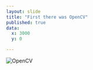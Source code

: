 ```yaml
---
layout: slide
title: "First there was OpenCV"
published: true
data:
  x: 3000
  y: 0

---
```


![OpenCV](https://www.willowgarage.com/sites/default/files/logos/opencv.250w.png)